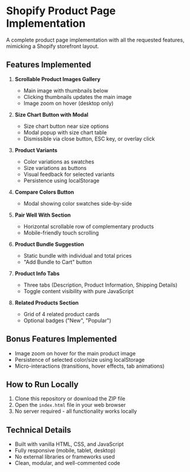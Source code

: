 # Shopify Product Page Implementation

A complete product page implementation with all the requested features, mimicking a Shopify storefront layout.

## Features Implemented

1. **Scrollable Product Images Gallery**
   - Main image with thumbnails below
   - Clicking thumbnails updates the main image
   - Image zoom on hover (desktop only)

2. **Size Chart Button with Modal**
   - Size chart button near size options
   - Modal popup with size chart table
   - Dismissible via close button, ESC key, or overlay click

3. **Product Variants**
   - Color variations as swatches
   - Size variations as buttons
   - Visual feedback for selected variants
   - Persistence using localStorage

4. **Compare Colors Button**
   - Modal showing color swatches side-by-side

5. **Pair Well With Section**
   - Horizontal scrollable row of complementary products
   - Mobile-friendly touch scrolling

6. **Product Bundle Suggestion**
   - Static bundle with individual and total prices
   - "Add Bundle to Cart" button

7. **Product Info Tabs**
   - Three tabs (Description, Product Information, Shipping Details)
   - Toggle content visibility with pure JavaScript

8. **Related Products Section**
   - Grid of 4 related product cards
   - Optional badges ("New", "Popular")

## Bonus Features Implemented
- Image zoom on hover for the main product image
- Persistence of selected color/size using localStorage
- Micro-interactions (transitions, hover effects, tab animations)

## How to Run Locally

1. Clone this repository or download the ZIP file
2. Open the `index.html` file in your web browser
3. No server required - all functionality works locally

## Technical Details
- Built with vanilla HTML, CSS, and JavaScript
- Fully responsive (mobile, tablet, desktop)
- No external libraries or frameworks used
- Clean, modular, and well-commented code
